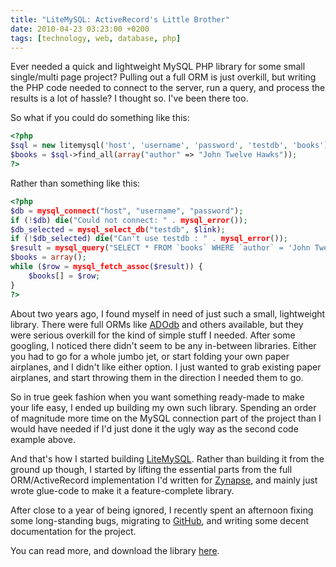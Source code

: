 ```yaml
---
title: "LiteMySQL: ActiveRecord's Little Brother"
date: 2010-04-23 03:23:00 +0200
tags: [technology, web, database, php]
---
```


Ever needed a quick and lightweight MySQL PHP library for some small single/multi page project? Pulling out a full ORM is just overkill, but writing the PHP code needed to connect to the server, run a query, and process the results is a lot of hassle? I thought so. I've been there too.

So what if you could do something like this:

```php
<?php
$sql = new litemysql('host', 'username', 'password', 'testdb', 'books');
$books = $sql->find_all(array("author" => "John Twelve Hawks"));
?>
```

Rather than something like this:

```php
<?php
$db = mysql_connect("host", "username", "password");
if (!$db) die("Could not connect: " . mysql_error());
$db_selected = mysql_select_db("testdb", $link);
if (!$db_selected) die("Can't use testdb : " . mysql_error());
$result = mysql_query("SELECT * FROM `books` WHERE `author` = 'John Twelve Hawks';");
$books = array();
while ($row = mysql_fetch_assoc($result)) {
    $books[] = $row;
}
?>
```

About two years ago, I found myself in need of just such a small, lightweight library. There were full ORMs like [ADOdb][] and others available, but they were serious overkill for the kind of simple stuff I needed. After some googling, I noticed there didn't seem to be any in-between libraries. Either you had to go for a whole jumbo jet, or start folding your own paper airplanes, and I didn't like either option. I just wanted to grab existing paper airplanes, and start throwing them in the direction I needed them to go.

So in true geek fashion when you want something ready-made to make your life easy, I ended up building my own such library. Spending an order of magnitude more time on the MySQL connection part of the project than I would have needed if I'd just done it the ugly way as the second code example above.

And that's how I started building [LiteMySQL][]. Rather than building it from the ground up though, I started by lifting the essential parts from the full ORM/ActiveRecord implementation I'd written for [Zynapse][], and mainly just wrote glue-code to make it a feature-complete library.

After close to a year of being ignored, I recently spent an afternoon fixing some long-standing bugs, migrating to [GitHub][], and writing some decent documentation for the project.

You can read more, and download the library [here][litemysql].


[zynapse]: http://github.com/jimeh/zynapse
[adodb]: http://adodb.sourceforge.net/
[litemysql]: http://github.com/jimeh/litemysql
[github]: http://github.com/
